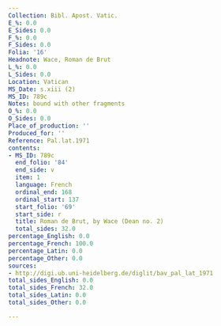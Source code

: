 ```yaml
---
Collection: Bibl. Apost. Vatic.
E_%: 0.0
E_Sides: 0.0
F_%: 0.0
F_Sides: 0.0
Folia: '16'
Headnote: Wace, Roman de Brut
L_%: 0.0
L_Sides: 0.0
Location: Vatican
MS_Date: s.xiii (2)
MS_ID: 789c
Notes: bound with other fragments
O_%: 0.0
O_Sides: 0.0
Place_of_production: ''
Produced_for: ''
Reference: Pal.lat.1971
contents:
- MS_ID: 789c
  end_folio: '84'
  end_side: v
  item: 1
  language: French
  ordinal_end: 168
  ordinal_start: 137
  start_folio: '69'
  start_side: r
  title: Roman de Brut, by Wace (Dean no. 2)
  total_sides: 32.0
percentage_English: 0.0
percentage_French: 100.0
percentage_Latin: 0.0
percentage_Other: 0.0
sources:
- http://digi.ub.uni-heidelberg.de/diglit/bav_pal_lat_1971
total_sides_English: 0.0
total_sides_French: 32.0
total_sides_Latin: 0.0
total_sides_Other: 0.0

---
```

